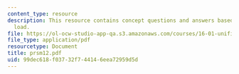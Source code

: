 ```yaml
---
content_type: resource
description: This resource contains concept questions and answers based on buckling
  load.
file: https://ol-ocw-studio-app-qa.s3.amazonaws.com/courses/16-01-unified-engineering-i-ii-iii-iv-fall-2005-spring-2006/99dec618f03732f744146eea72959d5d_prsm12.pdf
file_type: application/pdf
resourcetype: Document
title: prsm12.pdf
uid: 99dec618-f037-32f7-4414-6eea72959d5d
---
```

